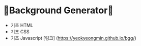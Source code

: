 # 🚀Background Generator🚀

 + 기초 HTML
 + 기초 CSS
 + 기초 Javascript
 [링크] (https://yeokyeongmin.github.io/bgg/)
